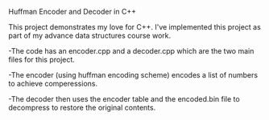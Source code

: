Huffman Encoder and Decoder in C++

This project demonstrates my love for C++. I've implemented this project as part of my advance data structures course work.

-The code has an encoder.cpp and a decoder.cpp which are the two main files for this project.

-The encoder (using huffman encoding scheme) encodes a list of numbers to achieve comperessions.

-The decoder then uses the encoder table and the encoded.bin file to decompress to restore the original contents.
